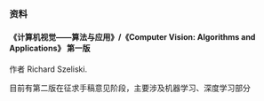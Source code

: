 

### 资料

#### 《计算机视觉——算法与应用》/《Computer Vision: Algorithms and Applications》 第一版 
作者 Richard Szeliski. 

目前有第二版在征求手稿意见阶段，主要涉及机器学习、深度学习部分
